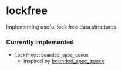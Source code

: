 # lockfree

Implementing useful lock free data structures

### Currently implemented

- `lockfree::bounded_spsc_queue`
  - inspired by [bounded_spsc_queue](https://github.com/polyfractal/bounded-spsc-queue)
